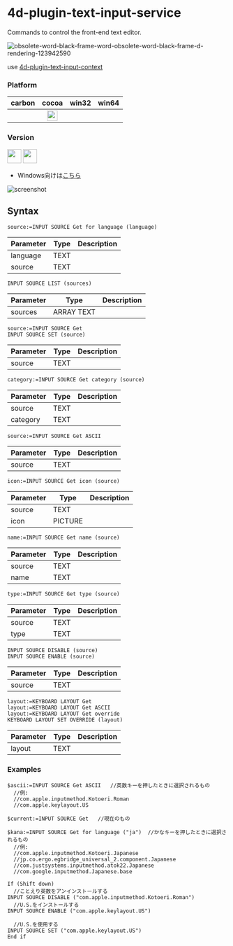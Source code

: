 # 4d-plugin-text-input-service
Commands to control the front-end text editor.

![obsolete-word-black-frame-word-obsolete-word-black-frame-d-rendering-123942590](https://user-images.githubusercontent.com/1725068/78463940-29122280-771e-11ea-8be8-a7830725403e.jpg)

use [4d-plugin-text-input-context](https://github.com/miyako/4d-plugin-text-input-context)

### Platform

| carbon | cocoa | win32 | win64 |
|:------:|:-----:|:---------:|:---------:|
||<img src="https://cloud.githubusercontent.com/assets/1725068/22371562/1b091f0a-e4db-11e6-8458-8653954a7cce.png" width="24" height="24" />|||

### Version

<img width="32" height="32" src="https://user-images.githubusercontent.com/1725068/73986501-15964580-4981-11ea-9ac1-73c5cee50aae.png"> <img src="https://user-images.githubusercontent.com/1725068/73987971-db2ea780-4984-11ea-8ada-e25fb9c3cf4e.png" width="32" height="32" />

* Windows向けは[こちら](https://github.com/miyako/4d-plugin-input-method-manager/)

![screenshot](https://github.com/miyako/4d-plugin-text-input-service/blob/master/images/1.png)

## Syntax

```4d
source:=INPUT SOURCE Get for language (language)
```

Parameter|Type|Description
------------|------------|----
language|TEXT|
source|TEXT|

```4d
INPUT SOURCE LIST (sources)
```

Parameter|Type|Description
------------|------------|----
sources|ARRAY TEXT|

```4d
source:=INPUT SOURCE Get
INPUT SOURCE SET (source)
```

Parameter|Type|Description
------------|------------|----
source|TEXT|

```4d
category:=INPUT SOURCE Get category (source)
```

Parameter|Type|Description
------------|------------|----
source|TEXT|
category|TEXT|

```4d
source:=INPUT SOURCE Get ASCII
```

Parameter|Type|Description
------------|------------|----
source|TEXT|

```4d
icon:=INPUT SOURCE Get icon (source)
```

Parameter|Type|Description
------------|------------|----
source|TEXT|
icon|PICTURE|

```4d
name:=INPUT SOURCE Get name (source)
```

Parameter|Type|Description
------------|------------|----
source|TEXT|
name|TEXT|

```4d
type:=INPUT SOURCE Get type (source)
```

Parameter|Type|Description
------------|------------|----
source|TEXT|
type|TEXT|

```4d
INPUT SOURCE DISABLE (source)
INPUT SOURCE ENABLE (source)
```

Parameter|Type|Description
------------|------------|----
source|TEXT|

```4d
layout:=KEYBOARD LAYOUT Get
layout:=KEYBOARD LAYOUT Get ASCII
layout:=KEYBOARD LAYOUT Get override
KEYBOARD LAYOUT SET OVERRIDE (layout)
```

Parameter|Type|Description
------------|------------|----
layout|TEXT|

### Examples

```4d
$ascii:=INPUT SOURCE Get ASCII   //英数キーを押したときに選択されるもの
  //例: 
  //com.apple.inputmethod.Kotoeri.Roman
  //com.apple.keylayout.US

$current:=INPUT SOURCE Get   //現在のもの

$kana:=INPUT SOURCE Get for language ("ja")  //かなキーを押したときに選択されるもの
  //例:
  //com.apple.inputmethod.Kotoeri.Japanese
  //jp.co.ergo.egbridge_universal_2.component.Japanese
  //com.justsystems.inputmethod.atok22.Japanese
  //com.google.inputmethod.Japanese.base

If (Shift down)
  //ことえり英数をアンインストールする
INPUT SOURCE DISABLE ("com.apple.inputmethod.Kotoeri.Roman")
  //U.S.をインストールする
INPUT SOURCE ENABLE ("com.apple.keylayout.US")

  //U.S.を使用する
INPUT SOURCE SET ("com.apple.keylayout.US")
End if 
```
